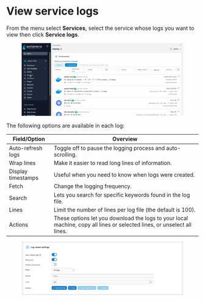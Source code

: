 # View service logs

From the menu select **Services**, select the service whose logs you want to view then click **Service logs**.

<figure><img src="../../../.gitbook/assets/2.15-docker_services_service_logs.gif" alt=""><figcaption></figcaption></figure>

The following options are available in each log:

| Field/Option       | Overview                                                                                                                |
| ------------------ | ----------------------------------------------------------------------------------------------------------------------- |
| Auto-refresh logs  | Toggle off to pause the logging process and auto-scrolling.                                                             |
| Wrap lines         | Make it easier to read long lines of information.                                                                       |
| Display timestamps | Useful when you need to know when logs were created.                                                                    |
| Fetch              | Change the logging frequency.                                                                                           |
| Search             | Lets you search for specific keywords found in the log file.                                                            |
| Lines              | Limit the number of lines per log file (the default is 100).                                                            |
| Actions            | These options let you download the logs to your local machine, copy all lines or selected lines, or unselect all lines. |

<figure><img src="../../../.gitbook/assets/2.15-docker_services_service_log_viewer_settings.png" alt=""><figcaption></figcaption></figure>
